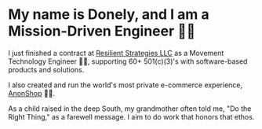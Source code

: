 <h1 align="left">My name is Donely, and I am a Mission-Driven Engineer 👨‍🔧</h1>

<p>
  I just finished a contract at <a href="https://www.resilientstrategiesllc.com/">Resilient Strategies LLC</a> as a Movement Technology Engineer 👨‍💻, supporting 60+ 501(c)(3)'s with software-based products and solutions.
</p>

<p>
  I also created and run the world's most private e-commerce experience, <a href="https://anonshop.app/">AnonShop</a> 🕵🏿.
</p>

<p>
  As a child raised in the deep South, my grandmother often told me, "Do the Right Thing," as a farewell message. I aim to do work that honors that ethos.
</p>
